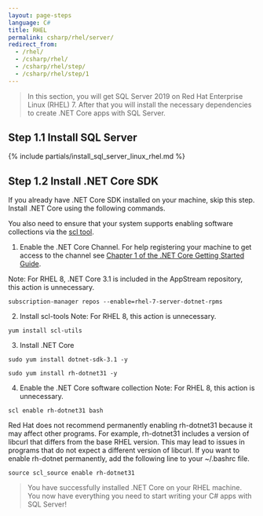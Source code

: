```yaml
---
layout: page-steps
language: C#
title: RHEL
permalink: csharp/rhel/server/
redirect_from:
  - /rhel/
  - /csharp/rhel/
  - /csharp/rhel/step/
  - /csharp/rhel/step/1
---
```


> In this section, you will get SQL Server 2019 on Red Hat Enterprise Linux (RHEL) 7. After that you will install the necessary dependencies to create .NET Core apps with SQL Server.

## Step 1.1 Install SQL Server

{% include partials/install_sql_server_linux_rhel.md %}

## Step 1.2 Install .NET Core SDK

If you already have .NET Core SDK installed on your machine, skip this step. Install .NET Core using the following commands.

You also need to ensure that your system supports enabling software collections via the [scl tool](https://access.redhat.com/documentation/en-US/Red_Hat_Developer_Toolset/1/html-single/Software_Collections_Guide/#sect-Enabling_the_Software_Collection).

1. Enable the .NET Core Channel.
For help registering your machine to get access to the channel see [Chapter 1 of the .NET Core Getting Started Guide](https://access.redhat.com/documentation/en/net-core/1.0/getting-started-guide/chapter-1-install-net-core-100-on-red-hat-enterprise-linux).

  Note: For RHEL 8, .NET Core 3.1 is included in the AppStream repository, this action is unnecessary.

  ```terminal
  subscription-manager repos --enable=rhel-7-server-dotnet-rpms
  ```

2. Install scl-tools
  Note: For RHEL 8, this action is unnecessary.

  ```terminal
  yum install scl-utils
  ```

3. Install .NET Core

  ```terminal:RHEL8
  sudo yum install dotnet-sdk-3.1 -y
  ```

  ```terminal:RHEL7
  sudo yum install rh-dotnet31 -y
  ```

4. Enable the .NET Core software collection
  Note: For RHEL 8, this action is unnecessary.

```terminal
scl enable rh-dotnet31 bash
```

Red Hat does not recommend permanently enabling rh-dotnet31 because it may affect other programs. For example, rh-dotnet31 includes a version of libcurl that differs from the base RHEL version. This may lead to issues in programs that do not expect a different version of libcurl. If you want to enable rh-dotnet permanently, add the following line to your ~/.bashrc file.

```terminal
source scl_source enable rh-dotnet31
```

> You have successfully installed .NET Core on your RHEL machine. You now have everything you need to start writing your C# apps with SQL Server!
